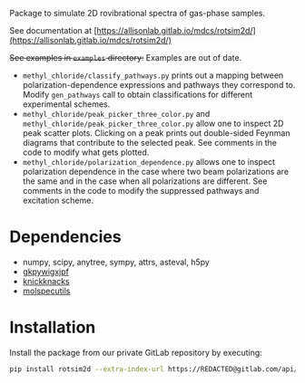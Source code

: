 Package to simulate 2D rovibrational spectra of gas-phase samples.

See documentation at [https://allisonlab.gitlab.io/mdcs/rotsim2d/](https://allisonlab.gitlab.io/mdcs/rotsim2d/)

~~See examples in `examples` directory:~~ Examples are out of date.

- `methyl_chloride/classify_pathways.py` prints out a mapping between
  polarization-dependence expressions and pathways they correspond to. Modify
  `gen_pathways` call to obtain classifications for different experimental
  schemes.
- `methyl_chloride/peak_picker_three_color.py` and
  `methyl_chloride/peak_picker_three_color.py` allow one to inspect 2D peak
  scatter plots. Clicking on a peak prints out double-sided Feynman diagrams
  that contribute to the selected peak. See comments in the code to modify what
  gets plotted.
- `methyl_chloride/polarization_dependence.py` allows one to inspect
  polarization dependence in the case where two beam polarizations are the same
  and in the case when all polarizations are different. See comments in the code
  to modify the suppressed pathways and excitation scheme.

# Dependencies
- numpy, scipy, anytree, sympy, attrs, asteval, h5py
- [gkpywigxjpf](https://gitlab.com/allisonlab/mdcs/pywigxjpf)
- [knickknacks](https://gitlab.com/allisonlab/mdcs/shed)
- [molspecutils](https://gitlab.com/allisonlab/mdcs/spectroscopy)

# Installation
Install the package from our private GitLab repository by executing:

``` sh
pip install rotsim2d --extra-index-url https://REDACTED@gitlab.com/api/v4/projects/26140156/packages/pypi/simple
```
